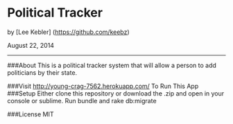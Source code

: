 Political Tracker
=================

by [Lee Kebler] (https://github.com/keebz)

August 22, 2014
_______________

###About
This is a political tracker system that will allow a person to add politicians by their state.

###Visit
http://young-crag-7562.herokuapp.com/
To Run This App
###Setup
Either clone this repository or download the .zip and open in your console or sublime. Run bundle and rake db:migrate

###License
MIT
